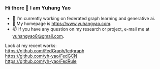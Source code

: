 ### Hi there 👋 I am Yuhang Yao

- 🔭 I’m currently working on federated graph learning and generative ai.
- 💬 My homepage is https://www.yuhangyao.com.
- 📫 If you have any question on my research or project, e-mail me at yuhangyao8@gmail.com.

Look at my recent works: <br/>
https://github.com/FedGraph/fedgraph <br/>
https://github.com/yh-yao/FedGCN <br/>
https://github.com/yh-yao/FedRule
